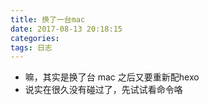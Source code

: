 ```yaml
---
title: 换了一台mac
date: 2017-08-13 20:18:15
categories:
tags: 日志
---
```


* 嘛，其实是换了台 mac 之后又要重新配hexo
* 说实在很久没有碰过了，先试试看命令咯